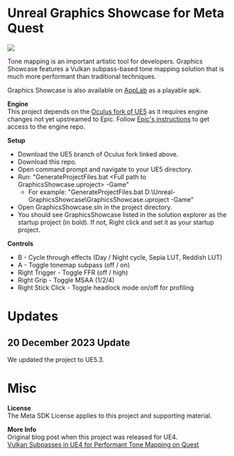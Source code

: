 # Unreal Graphics Showcase for Meta Quest

<img src="graphicsShowcase.png">

Tone mapping is an important artistic tool for developers. Graphics Showcase features a Vulkan subpass-based tone mapping solution that is much more performant than traditional techniques.

Graphics Showcase is also available on [AppLab](https://www.oculus.com/experiences/quest/5543894545665788) as a playable apk.

**Engine**<br>
This project depends on the [Oculus fork of UE5](https://github.com/Oculus-VR/UnrealEngine/tree/oculus-5.3) as it requires engine changes not yet upstreamed to Epic. Follow [Epic's instructions](https://www.unrealengine.com/en-US/ue-on-github
) to get access to the engine repo.

**Setup**<br>
- Download the UE5 branch of Oculus fork linked above.
- Download this repo.
- Open command prompt and navigate to your UE5 directory. 
- Run: "GenerateProjectFiles.bat \<Full path to GraphicsShowcase.uproject\> -Game"
  - For example: "GenerateProjectFiles.bat D:\Unreal-GraphicsShowcase\GraphicsShowcase.uproject -Game"
- Open GraphicsShowcase.sln in the project directory.
- You should see GraphicsShowcase listed in the solution explorer as the startup project (in bold). If not, Right click and set it as your startup project.


**Controls**
- B - Cycle through effects (Day / Night cycle, Sepia LUT, Reddish LUT)
- A - Toggle tonemap subpass (off / on)
- Right Trigger - Toggle FFR (off / high)
- Right Grip - Toggle MSAA (1/2/4)
- Right Stick Click - Toggle headlock mode on/off for profiling


# Updates
## 20 December 2023 Update

We updated the project to UE5.3.

# Misc

**License**<br>
The Meta SDK License applies to this project and supporting material.

**More Info**<br>
Original blog post when this project was released for UE4.<br>
[Vulkan Subpasses in UE4 for Performant Tone Mapping on Quest](
https://developer.oculus.com/blog/graphics-showcase-using-vulkan-subpasses-in-ue4-for-performant-tone-mapping-on-quest/)